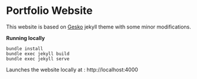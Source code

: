 # Portfolio Website

This website is based on [Gesko](https://github.com/P0WEX/Gesko) jekyll theme with some minor modifications.

**Running locally**

```
bundle install
bundle exec jekyll build
bundle exec jekyll serve
```

Launches the website locally at : http://localhost:4000
